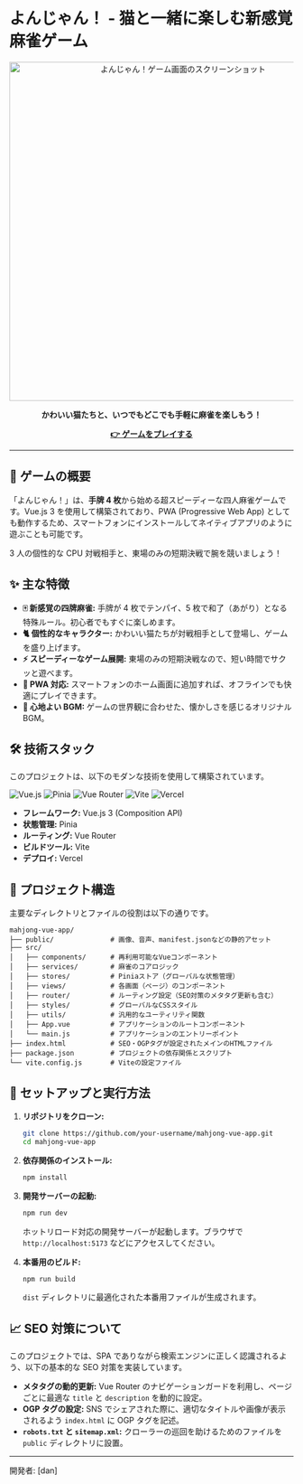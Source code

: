 # よんじゃん！ - 猫と一緒に楽しむ新感覚麻雀ゲーム

<p align="center">
  <img src="https://mahjong-vue-app.vercel.app/assets/info/cat_icon_2.png" alt="よんじゃん！ゲーム画面のスクリーンショット" width="600">
</p>

<p align="center">
  <strong>かわいい猫たちと、いつでもどこでも手軽に麻雀を楽しもう！</strong>
</p>

<p align="center">
  <a href="https://mahjong-vue-app.vercel.app/"><strong>👉 ゲームをプレイする</strong></a>
</p>

---

## 🎯 ゲームの概要

「よんじゃん！」は、**手牌 4 枚**から始める超スピーディーな四人麻雀ゲームです。Vue.js 3 を使用して構築されており、PWA (Progressive Web App) としても動作するため、スマートフォンにインストールしてネイティブアプリのように遊ぶことも可能です。

3 人の個性的な CPU 対戦相手と、東場のみの短期決戦で腕を競いましょう！

## ✨ 主な特徴

- **🀄 新感覚の四牌麻雀:** 手牌が 4 枚でテンパイ、5 枚で和了（あがり）となる特殊ルール。初心者でもすぐに楽しめます。
- **🐈 個性的なキャラクター:** かわいい猫たちが対戦相手として登場し、ゲームを盛り上げます。
- **⚡ スピーディーなゲーム展開:** 東場のみの短期決戦なので、短い時間でサクッと遊べます。
- **📱 PWA 対応:** スマートフォンのホーム画面に追加すれば、オフラインでも快適にプレイできます。
- **🎵 心地よい BGM:** ゲームの世界観に合わせた、懐かしさを感じるオリジナル BGM。

## 🛠️ 技術スタック

このプロジェクトは、以下のモダンな技術を使用して構築されています。

<p align="left">
  <img src="https://img.shields.io/badge/Vue.js-4FC08D?style=for-the-badge&logo=vue.js&logoColor=white" alt="Vue.js">
  <img src="https://img.shields.io/badge/Pinia-FFD859?style=for-the-badge&logo=pinia&logoColor=black" alt="Pinia">
  <img src="https://img.shields.io/badge/Vue_Router-4FC08D?style=for-the-badge&logo=vue.js&logoColor=white" alt="Vue Router">
  <img src="https://img.shields.io/badge/Vite-646CFF?style=for-the-badge&logo=vite&logoColor=white" alt="Vite">
  <img src="https://img.shields.io/badge/Vercel-000000?style=for-the-badge&logo=vercel&logoColor=white" alt="Vercel">
</p>

- **フレームワーク:** Vue.js 3 (Composition API)
- **状態管理:** Pinia
- **ルーティング:** Vue Router
- **ビルドツール:** Vite
- **デプロイ:** Vercel

## 📂 プロジェクト構造

主要なディレクトリとファイルの役割は以下の通りです。

```
mahjong-vue-app/
├── public/              # 画像、音声、manifest.jsonなどの静的アセット
├── src/
│   ├── components/      # 再利用可能なVueコンポーネント
│   ├── services/        # 麻雀のコアロジック
│   ├── stores/          # Piniaストア（グローバルな状態管理）
│   ├── views/           # 各画面（ページ）のコンポーネント
│   ├── router/          # ルーティング設定（SEO対策のメタタグ更新も含む）
│   ├── styles/          # グローバルなCSSスタイル
│   ├── utils/           # 汎用的なユーティリティ関数
│   ├── App.vue          # アプリケーションのルートコンポーネント
│   └── main.js          # アプリケーションのエントリーポイント
├── index.html           # SEO・OGPタグが設定されたメインのHTMLファイル
├── package.json         # プロジェクトの依存関係とスクリプト
└── vite.config.js       # Viteの設定ファイル
```

## 🚀 セットアップと実行方法

1.  **リポジトリをクローン:**

    ```bash
    git clone https://github.com/your-username/mahjong-vue-app.git
    cd mahjong-vue-app
    ```

2.  **依存関係のインストール:**

    ```bash
    npm install
    ```

3.  **開発サーバーの起動:**

    ```bash
    npm run dev
    ```

    ホットリロード対応の開発サーバーが起動します。ブラウザで `http://localhost:5173` などにアクセスしてください。

4.  **本番用のビルド:**
    ```bash
    npm run build
    ```
    `dist` ディレクトリに最適化された本番用ファイルが生成されます。

## 📈 SEO 対策について

このプロジェクトでは、SPA でありながら検索エンジンに正しく認識されるよう、以下の基本的な SEO 対策を実装しています。

- **メタタグの動的更新:** Vue Router のナビゲーションガードを利用し、ページごとに最適な `title` と `description` を動的に設定。
- **OGP タグの設定:** SNS でシェアされた際に、適切なタイトルや画像が表示されるよう `index.html` に OGP タグを記述。
- **`robots.txt` と `sitemap.xml`:** クローラーの巡回を助けるためのファイルを `public` ディレクトリに設置。

---

開発者: [dan]
